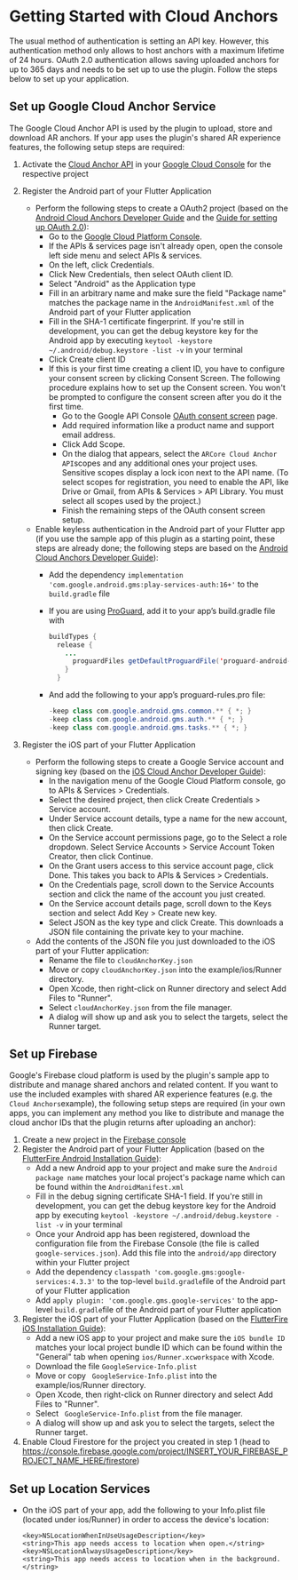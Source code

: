 # Getting Started with Cloud Anchors

The usual method of authentication is setting an API key. However, this authentication method only allows to host anchors with a maximum lifetime of 24 hours. OAuth 2.0 authentication allows saving uploaded anchors for up to 365 days and needs to be set up to use the plugin.
Follow the steps below to set up your application.

## Set up Google Cloud Anchor Service

The Google Cloud Anchor API is used by the plugin to upload, store and download AR anchors. If your app uses the plugin's shared AR experience features, the following setup steps are required:

1. Activate the [Cloud Anchor API](https://console.cloud.google.com/apis/api/arcorecloudanchor.googleapis.com) in your [Google Cloud Console](https://console.cloud.google.com) for the respective project
2. Register the Android part of your Flutter Application
   * Perform the following steps to create a OAuth2 project (based on the [Android Cloud Anchors Developer Guide](https://developers.google.com/ar/develop/java/cloud-anchors/developer-guide-android?hl=en) and the [Guide for setting up OAuth 2.0](https://support.google.com/cloud/answer/6158849#zippy=)):
     * Go to the [Google Cloud Platform Console](https://console.cloud.google.com).
     * If the APIs & services page isn't already open, open the console left side menu and select APIs & services.
     * On the left, click Credentials.
     * Click New Credentials, then select OAuth client ID.
     * Select "Android" as the Application type
     * Fill in an arbitrary name and make sure the field "Package name" matches the package name in the ```AndroidManifest.xml``` of the Android part of your Flutter application
     * Fill in the SHA-1 certificate fingerprint. If you're still in development, you can get the debug keystore key for the Android app by executing ```keytool -keystore ~/.android/debug.keystore -list -v``` in your terminal
     * Click Create client ID
     * If this is your first time creating a client ID, you have to configure your consent screen by clicking Consent Screen. The following procedure explains how to set up the Consent screen. You won't be prompted to configure the consent screen after you do it the first time.
       * Go to the Google API Console [OAuth consent screen](https://console.cloud.google.com/apis/credentials/consent) page.
       * Add required information like a product name and support email address.
       * Click Add Scope.
       * On the dialog that appears, select the ```ARCore Cloud Anchor API```scopes and any additional ones your project uses. Sensitive scopes display a lock icon next to the API name. (To select scopes for registration, you need to enable the API, like Drive or Gmail, from APIs & Services > API Library. You must select all scopes used by the project.)
       * Finish the remaining steps of the OAuth consent screen setup.
   * Enable keyless authentication in the Android part of your Flutter app (if you use the sample app of this plugin as a starting point, these steps are already done; the following steps are based on the [Android Cloud Anchors Developer Guide](https://developers.google.com/ar/develop/java/cloud-anchors/developer-guide-android?hl=en)):
     * Add the dependency ```implementation 'com.google.android.gms:play-services-auth:16+'``` to the ```build.gradle``` file
     * If you are using [ProGuard](https://www.guardsquare.com/en/products/proguard), add it to your app’s build.gradle file with
  
        ```java
        buildTypes {
          release {
            ...
              proguardFiles getDefaultProguardFile('proguard-android-optimize.txt'), 'proguard-rules.pro'
            }
          }
        ```
     * And add the following to your app’s proguard-rules.pro file:


        ```java
        -keep class com.google.android.gms.common.** { *; }
        -keep class com.google.android.gms.auth.** { *; }
        -keep class com.google.android.gms.tasks.** { *; }
        ```

3. Register the iOS part of your Flutter Application
   * Perform the following steps to create a Google Service account and signing key (based on the [iOS Cloud Anchor Developer Guide](https://developers.google.com/ar/develop/ios/cloud-anchors/developer-guide?hl=en)):
     * In the navigation menu of the Google Cloud Platform console, go to APIs & Services > Credentials.
     * Select the desired project, then click Create Credentials > Service account.
     * Under Service account details, type a name for the new account, then click Create.
     * On the Service account permissions page, go to the Select a role dropdown. Select Service Accounts > Service Account Token Creator, then click Continue.
     * On the Grant users access to this service account page, click Done. This takes you back to APIs & Services > Credentials.
     * On the Credentials page, scroll down to the Service Accounts section and click the name of the account you just created.
     * On the Service account details page, scroll down to the Keys section and select Add Key > Create new key.
     * Select JSON as the key type and click Create. This downloads a JSON file containing the private key to your machine.
   * Add the contents of the JSON file you just downloaded to the iOS part of your Flutter application:
     * Rename the file to ```cloudAnchorKey.json```
     * Move or copy ```cloudAnchorKey.json``` into the example/ios/Runner directory.
     * Open Xcode, then right-click on Runner directory and select Add Files to "Runner".
     * Select ```cloudAnchorKey.json```  from the file manager.
     * A dialog will show up and ask you to select the targets, select the Runner target.

## Set up Firebase

Google's Firebase cloud platform is used by the plugin's sample app to distribute and manage shared anchors and related content. If you want to use the included examples with shared AR experience features (e.g. the ```Cloud Anchors```example), the following setup steps are required (in your own apps, you can implement any method you like to distribute and manage the cloud anchor IDs that the plugin returns after uploading an anchor):

1. Create a new project in the [Firebase console](https://console.firebase.google.com/project/_/overview)
2. Register the Android part of your Flutter Application (based on the [FlutterFire Android Installation Guide](https://firebase.flutter.dev/docs/installation/android/)):
   * Add a new Android app to your project and make sure the ```Android package name``` matches your local project's package name which can be found within the ```AndroidManifest.xml```
   * Fill in the debug signing certificate SHA-1 field. If you're still in development, you can get the debug keystore key for the Android app by executing ```keytool -keystore ~/.android/debug.keystore -list -v``` in your terminal
   * Once your Android app has been registered, download the configuration file from the Firebase Console (the file is called ```google-services.json```). Add this file into the ```android/app``` directory within your Flutter project
   * Add the dependency ```classpath 'com.google.gms:google-services:4.3.3'``` to the top-level ```build.gradle```file of the Android part of your Flutter application
   * Add ```apply plugin: 'com.google.gms.google-services'``` to the app-level ```build.gradle```file of the Android part of your Flutter application
3. Register the iOS part of your Flutter Application (based on the [FlutterFire iOS Installation Guide](https://firebase.flutter.dev/docs/installation/ios/)):
   * Add a new iOS app to your project and make sure the ```iOS bundle ID``` matches your local project bundle ID which can be found within the "General" tab when opening ```ios/Runner.xcworkspace``` with Xcode.
   * Download the file ```GoogleService-Info.plist``` 
   * Move or copy ``` GoogleService-Info.plist``` into the example/ios/Runner directory.
   * Open Xcode, then right-click on Runner directory and select Add Files to "Runner".
   * Select ``` GoogleService-Info.plist```  from the file manager.
   * A dialog will show up and ask you to select the targets, select the Runner target.
4. Enable Cloud Firestore for the project you created in step 1 (head to https://console.firebase.google.com/project/INSERT_YOUR_FIREBASE_PROJECT_NAME_HERE/firestore)

## Set up Location Services

* On the iOS part of your app, add the following to your Info.plist file (located under ios/Runner) in order to access the device's location:
  ```
  <key>NSLocationWhenInUseUsageDescription</key>
  <string>This app needs access to location when open.</string>
  <key>NSLocationAlwaysUsageDescription</key>
  <string>This app needs access to location when in the background.</string>
  ```
   
